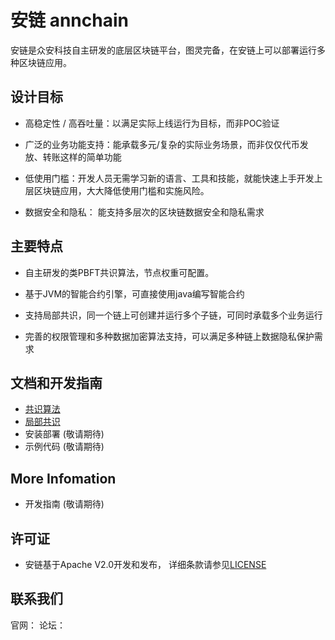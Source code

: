 安链 annchain
============
安链是众安科技自主研发的底层区块链平台，图灵完备，在安链上可以部署运行多种区块链应用。

设计目标
-------------
* 高稳定性 / 高吞吐量：以满足实际上线运行为目标，而非POC验证

* 广泛的业务功能支持：能承载多元/复杂的实际业务场景，而非仅仅代币发放、转账这样的简单功能

* 低使用门槛：开发人员无需学习新的语言、工具和技能，就能快速上手开发上层区块链应用，大大降低使用门槛和实施风险。

* 数据安全和隐私： 能支持多层次的区块链数据安全和隐私需求


主要特点
-------------
* 自主研发的类PBFT共识算法，节点权重可配置。

* 基于JVM的智能合约引擎，可直接使用java编写智能合约

* 支持局部共识，同一个链上可创建并运行多个子链，可同时承载多个业务运行

* 完善的权限管理和多种数据加密算法支持，可以满足多种链上数据隐私保护需求


文档和开发指南
-------------
* [共识算法](https://github.com/annchain/wiki/blob/master/共识算法.md)
* [局部共识](https://github.com/annchain/wiki/blob/master/局部共识.md)
* 安装部署    (敬请期待)
* 示例代码    (敬请期待)

More Infomation
-------------
* 开发指南    (敬请期待)

许可证
------
* 安链基于Apache V2.0开发和发布， 详细条款请参见[LICENSE](http://www.apache.org/licenses/LICENSE-2.0)

联系我们
------------
官网：
论坛：
